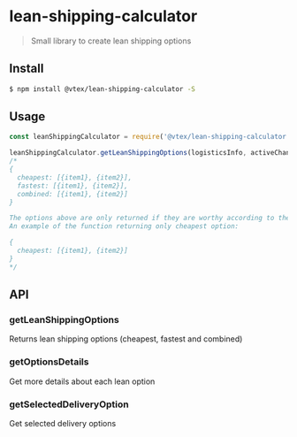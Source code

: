 # lean-shipping-calculator

> Small library to create lean shipping options

## Install

```sh
$ npm install @vtex/lean-shipping-calculator -S
```

## Usage

```js
const leanShippingCalculator = require('@vtex/lean-shipping-calculator')

leanShippingCalculator.getLeanShippingOptions(logisticsInfo, activeChannel)
/*
{
  cheapest: [{item1}, {item2}],
  fastest: [{item1}, {item2}],
  combined: [{item1}, {item2}]
}

The options above are only returned if they are worthy according to the calculation.
An example of the function returning only cheapest option:

{
  cheapest: [{item1}, {item2}]
}
*/
```

## API

### getLeanShippingOptions

Returns lean shipping options (cheapest, fastest and combined)

### getOptionsDetails

Get more details about each lean option

### getSelectedDeliveryOption

Get selected delivery options
